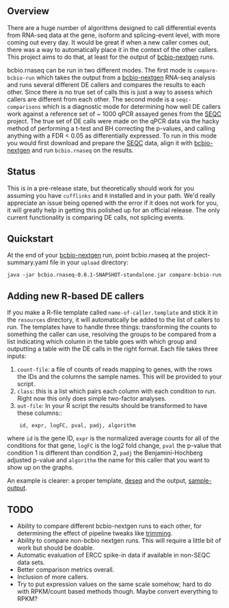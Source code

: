 <head>
    <script type="text/javascript"
            src="http://cdn.mathjax.org/mathjax/latest/MathJax.js?config=TeX-AMS-MML_HTMLorMML">
    </script>
</head>

## Overview

There are a huge number of algorithms designed to call differential
events from RNA-seq data at the gene, isoform and splicing-event
level, with more coming out every day. It would be great if when a new
caller comes out, there was a way to automatically place it in the
context of the other callers. This project aims to do that, at least
for the output of [bcbio-nextgen][bcbio-nextgen] runs.

bcbio.rnaseq can be run in two different modes.  The first mode is
``compare-bcbio-run`` which takes the output from a
[bcbio-nextgen][bcbio-nextgen] RNA-seq analysis and runs several
different DE callers and compares the results to each other. Since
there is no true set of calls this is just a way to assess which
callers are different from each other.  The second mode is a
``seqc-comparisons`` which is a diagnostic mode for determining how
well DE callers work against a reference set of ~ 1000 qPCR assayed
genes from the [SEQC][SEQC] project. The true set of DE calls were
made on the qPCR data via the hacky method of performing a t-test and
BH correcting the p-values, and calling anything with a FDR < 0.05 as
differentially expressed. To run in this mode you would first download
and prepare the [SEQC][SEQC] data, align it with
[bcbio-nextgen][bcbio-nextgen] and run ``bcbio.rnaseq`` on the
results.

## Status
This is in a pre-release state, but theoretically should work for you
assuming you have ``cufflinks`` and ``R`` installed and in your path.
We'd really appreciate an issue being opened with the error if it does
not work for you, it will greatly help in getting this polished up for
an official release. The only current functionality is comparing DE
calls, not splicing events.

## Quickstart

At the end of your [bcbio-nextgen][bcbio-nextgen] run, point
bcbio.rnaseq at the project-summary.yaml file in your
``upload`` directory:

    java -jar bcbio.rnaseq-0.0.1-SNAPSHOT-standalone.jar compare-bcbio-run

## Adding new R-based DE callers

If you make a R-file template called ``name-of-caller.template`` and
stick it in the ``resources`` directory, it will automatically be
added to the list of callers to run. The templates have to handle
three things: transforming the counts to something the caller can use,
resolving the groups to be compared from a list indicating which
column in the table goes with which group and outputting a table with
the DE calls in the right format. Each file takes three inputs:

1. ``count-file``: a file of counts of reads mapping to genes, with
the rows the IDs and the columns the sample names. This will be
provided to your script.
2. ``class``: this is a list which pairs each column with each
   condition to run.  Right now this only does simple two-factor
   analyses.
3. ``out-file``: In your R script the results should be transformed to
   have these columns::

```
    id, expr, logFC, pval, padj, algorithm
```

where ``id`` is the gene ID, ``expr`` is the normalized average counts
for all of the conditions for that gene, ``logFC`` is the log2 fold
change, ``pval`` the p-value that condition 1 is different than
condition 2, ``padj`` the Benjamini-Hochberg adjusted p-value and
``algorithm`` the name for this caller that you want to show up on the
graphs.

An example is clearer: a proper template, [deseq][deseq]
and the output, [sample-output][sample-output].

## TODO

* Ability to compare different bcbio-nextgen runs to each other, for
  determining the effect of pipeline tweaks like [trimming][trimming].
* Ability to compare non-bcbio nextgen runs. This will require a
  little bit of work but should be doable.
* Automatic evaluation of ERCC spike-in data if available in non-SEQC
  data sets.
* Better comparison metrics overall.
* Inclusion of more callers.
* Try to put expression values on the same scale somehow; hard to do
  with RPKM/count based methods though. Maybe convert everything
  to RPKM?

[SEQC]: http://www.ncbi.nlm.nih.gov/geo/query/acc.cgi?acc=GSE49712
[deseq]: https://raw.github.com/roryk/bcbio.rnaseq/master/resources/deseq.template?token=414586__eyJzY29wZSI6IlJhd0Jsb2I6cm9yeWsvYmNiaW8ucm5hc2VxL21hc3Rlci9yZXNvdXJjZXMvZGVzZXEudGVtcGxhdGUiLCJleHBpcmVzIjoxMzg5MDIzNDQ2fQ%3D%3D--280e317fb477c6bbe3aa89e09ec598f46e7847d3
[sample-output]: https://raw.github.com/roryk/bcbio.rnaseq/master/resources/test-analysis/deseq_A_vs_B.tsv?token=414586__eyJzY29wZSI6IlJhd0Jsb2I6cm9yeWsvYmNiaW8ucm5hc2VxL21hc3Rlci9yZXNvdXJjZXMvdGVzdC1hbmFseXNpcy9kZXNlcV9BX3ZzX0IudHN2IiwiZXhwaXJlcyI6MTM4OTAyMzQ5Nn0%3D--f1e0e3f110d49e0ab961426f4d608bd86d195e3d
[trimming]: http://biorxiv.org/content/early/2013/12/23/000422
[bcbio-nextgen]: https://github.com/chapmanb/bcbio-nextgen
